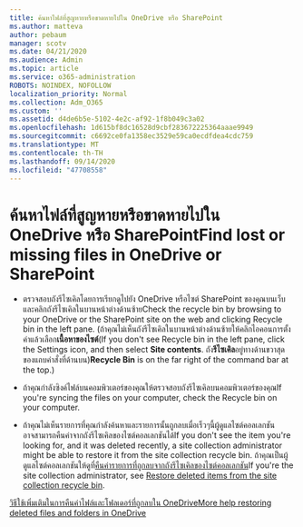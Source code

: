 ```yaml
---
title: ค้นหาไฟล์ที่สูญหายหรือขาดหายไปใน OneDrive หรือ SharePoint
ms.author: matteva
author: pebaum
manager: scotv
ms.date: 04/21/2020
ms.audience: Admin
ms.topic: article
ms.service: o365-administration
ROBOTS: NOINDEX, NOFOLLOW
localization_priority: Normal
ms.collection: Adm_O365
ms.custom: ''
ms.assetid: d4de6b5e-5102-4e2c-af92-1f8b049c3a02
ms.openlocfilehash: 1d615bf8dc16528d9cbf283672225364aaae9949
ms.sourcegitcommit: c6692ce0fa1358ec3529e59ca0ecdfdea4cdc759
ms.translationtype: MT
ms.contentlocale: th-TH
ms.lasthandoff: 09/14/2020
ms.locfileid: "47708558"
---
```

# <a name="find-lost-or-missing-files-in-onedrive-or-sharepoint"></a><span data-ttu-id="89612-102">ค้นหาไฟล์ที่สูญหายหรือขาดหายไปใน OneDrive หรือ SharePoint</span><span class="sxs-lookup"><span data-stu-id="89612-102">Find lost or missing files in OneDrive or SharePoint</span></span>

- <span data-ttu-id="89612-103">ตรวจสอบถังรีไซเคิลโดยการเรียกดูไปยัง OneDrive หรือไซต์ SharePoint ของคุณบนเว็บและคลิกถังรีไซเคิลในบานหน้าต่างด้านซ้าย</span><span class="sxs-lookup"><span data-stu-id="89612-103">Check the recycle bin by browsing to your OneDrive or the SharePoint site on the web and clicking Recycle bin in the left pane.</span></span> <span data-ttu-id="89612-104">(ถ้าคุณไม่เห็นถังรีไซเคิลในบานหน้าต่างด้านซ้ายให้คลิกไอคอนการตั้งค่าแล้วเลือก**เนื้อหาของไซต์**</span><span class="sxs-lookup"><span data-stu-id="89612-104">(If you don't see Recycle bin in the left pane, click the Settings icon, and then select **Site contents**.</span></span> <span data-ttu-id="89612-105">ถัง**รีไซเคิล**อยู่ทางด้านขวาสุดของแถบคำสั่งที่ด้านบน)</span><span class="sxs-lookup"><span data-stu-id="89612-105">**Recycle Bin** is on the far right of the command bar at the top.)</span></span> 
    
- <span data-ttu-id="89612-106">ถ้าคุณกำลังซิงค์ไฟล์บนคอมพิวเตอร์ของคุณให้ตรวจสอบถังรีไซเคิลบนคอมพิวเตอร์ของคุณ</span><span class="sxs-lookup"><span data-stu-id="89612-106">If you're syncing the files on your computer, check the Recycle bin on your computer.</span></span> 
    
- <span data-ttu-id="89612-107">ถ้าคุณไม่เห็นรายการที่คุณกำลังค้นหาและรายการนั้นถูกลบเมื่อเร็วๆนี้ผู้ดูแลไซต์คอลเลกชันอาจสามารถคืนค่าจากถังรีไซเคิลของไซต์คอลเลกชันได้</span><span class="sxs-lookup"><span data-stu-id="89612-107">If you don't see the item you're looking for, and it was deleted recently, a site collection administrator might be able to restore it from the site collection recycle bin.</span></span> <span data-ttu-id="89612-108">ถ้าคุณเป็นผู้ดูแลไซต์คอลเลกชันให้ดูที่[คืนค่ารายการที่ถูกลบจากถังรีไซเคิลของไซต์คอลเลกชัน](https://go.microsoft.com/fwlink/?linkid=866439)</span><span class="sxs-lookup"><span data-stu-id="89612-108">If you're the site collection administrator, see [Restore deleted items from the site collection recycle bin](https://go.microsoft.com/fwlink/?linkid=866439).</span></span>
    
[<span data-ttu-id="89612-109">วิธีใช้เพิ่มเติมในการคืนค่าไฟล์และโฟลเดอร์ที่ถูกลบใน OneDrive</span><span class="sxs-lookup"><span data-stu-id="89612-109">More help restoring deleted files and folders in OneDrive</span></span>](https://go.microsoft.com/fwlink/?linkid=872872)
  

